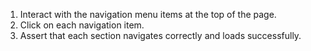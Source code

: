 1. Interact with the navigation menu items at the top of the page.
2. Click on each navigation item.
3. Assert that each section navigates correctly and loads successfully.